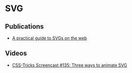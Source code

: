 # SVG

## Publications

- [A practical guide to SVGs on the web](https://svgontheweb.com/)

## Videos

- [CSS-Tricks Screencast #135: Three ways to animate SVG](https://www.youtube.com/watch?v=lM7cuk5DPgc)
